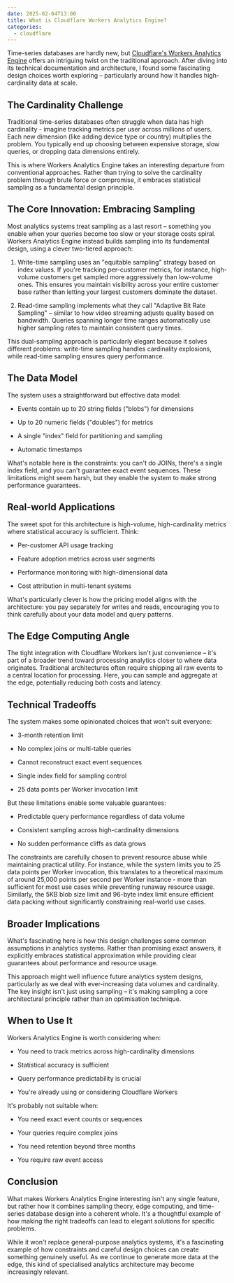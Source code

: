 ```yaml
---
date: 2025-02-04T13:00
title: What is Cloudflare Workers Analytics Engine?
categories:
  - cloudflare
---
```

Time-series databases are hardly new, but [Cloudflare's Workers Analytics Engine](https://developers.cloudflare.com/analytics/analytics-engine/) offers an intriguing twist on the traditional approach. After diving into its technical documentation and architecture, I found some fascinating design choices worth exploring – particularly around how it handles high-cardinality data at scale.

## The Cardinality Challenge

Traditional time-series databases often struggle when data has high cardinality - imagine tracking metrics per user across millions of users. Each new dimension (like adding device type or country) multiplies the problem. You typically end up choosing between expensive storage, slow queries, or dropping data dimensions entirely.

This is where Workers Analytics Engine takes an interesting departure from conventional approaches. Rather than trying to solve the cardinality problem through brute force or compromise, it embraces statistical sampling as a fundamental design principle.

## The Core Innovation: Embracing Sampling

Most analytics systems treat sampling as a last resort – something you enable when your queries become too slow or your storage costs spiral. Workers Analytics Engine instead builds sampling into its fundamental design, using a clever two-tiered approach:

1.  Write-time sampling uses an "equitable sampling" strategy based on index values. If you're tracking per-customer metrics, for instance, high-volume customers get sampled more aggressively than low-volume ones. This ensures you maintain visibility across your entire customer base rather than letting your largest customers dominate the dataset.
    
2.  Read-time sampling implements what they call "Adaptive Bit Rate Sampling" – similar to how video streaming adjusts quality based on bandwidth. Queries spanning longer time ranges automatically use higher sampling rates to maintain consistent query times.
    

This dual-sampling approach is particularly elegant because it solves different problems: write-time sampling handles cardinality explosions, while read-time sampling ensures query performance.

## The Data Model

The system uses a straightforward but effective data model:

*   Events contain up to 20 string fields ("blobs") for dimensions
    
*   Up to 20 numeric fields ("doubles") for metrics
    
*   A single "index" field for partitioning and sampling
    
*   Automatic timestamps
    

What's notable here is the constraints: you can't do JOINs, there's a single index field, and you can't guarantee exact event sequences. These limitations might seem harsh, but they enable the system to make strong performance guarantees.

## Real-world Applications

The sweet spot for this architecture is high-volume, high-cardinality metrics where statistical accuracy is sufficient. Think:

*   Per-customer API usage tracking
    
*   Feature adoption metrics across user segments
    
*   Performance monitoring with high-dimensional data
    
*   Cost attribution in multi-tenant systems
    

What's particularly clever is how the pricing model aligns with the architecture: you pay separately for writes and reads, encouraging you to think carefully about your data model and query patterns.

## The Edge Computing Angle

The tight integration with Cloudflare Workers isn't just convenience – it's part of a broader trend toward processing analytics closer to where data originates. Traditional architectures often require shipping all raw events to a central location for processing. Here, you can sample and aggregate at the edge, potentially reducing both costs and latency.

## Technical Tradeoffs

The system makes some opinionated choices that won't suit everyone:

*   3-month retention limit
    
*   No complex joins or multi-table queries
    
*   Cannot reconstruct exact event sequences
    
*   Single index field for sampling control
    
*   25 data points per Worker invocation limit
    

But these limitations enable some valuable guarantees:

*   Predictable query performance regardless of data volume
    
*   Consistent sampling across high-cardinality dimensions
    
*   No sudden performance cliffs as data grows
    

The constraints are carefully chosen to prevent resource abuse while maintaining practical utility. For instance, while the system limits you to 25 data points per Worker invocation, this translates to a theoretical maximum of around 25,000 points per second per Worker instance - more than sufficient for most use cases while preventing runaway resource usage. Similarly, the 5KB blob size limit and 96-byte index limit ensure efficient data packing without significantly constraining real-world use cases.

## Broader Implications

What's fascinating here is how this design challenges some common assumptions in analytics systems. Rather than promising exact answers, it explicitly embraces statistical approximation while providing clear guarantees about performance and resource usage.

This approach might well influence future analytics system designs, particularly as we deal with ever-increasing data volumes and cardinality. The key insight isn't just using sampling – it's making sampling a core architectural principle rather than an optimisation technique.

## When to Use It

Workers Analytics Engine is worth considering when:

*   You need to track metrics across high-cardinality dimensions
    
*   Statistical accuracy is sufficient
    
*   Query performance predictability is crucial
    
*   You're already using or considering Cloudflare Workers
    

It's probably not suitable when:

*   You need exact event counts or sequences
    
*   Your queries require complex joins
    
*   You need retention beyond three months
    
*   You require raw event access
    

## Conclusion

What makes Workers Analytics Engine interesting isn't any single feature, but rather how it combines sampling theory, edge computing, and time-series database design into a coherent whole. It's a thoughtful example of how making the right tradeoffs can lead to elegant solutions for specific problems.

While it won't replace general-purpose analytics systems, it's a fascinating example of how constraints and careful design choices can create something genuinely useful. As we continue to generate more data at the edge, this kind of specialised analytics architecture may become increasingly relevant.